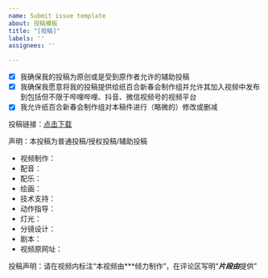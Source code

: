 ```yaml
---
name: Submit issue template
about: 投稿模板
title: "[投稿]"
labels: ''
assignees: ''

---
```


- [x] 我确保我的投稿为原创或是受到原作者允许的辅助投稿
- [x] 我确保我愿意将我的投稿提供给纸百合新春会制作组并允许其加入视频中发布到包括但不限于哔哩哔哩、抖音、微信视频号的视频平台
- [x] 我允许纸百合新春会制作组对本稿件进行（略微的）修改或删减

投稿链接：[点击下载]()

声明：本投稿为普通投稿/授权投稿/辅助投稿

<!--下面的选项中，无需要的请删，本句也请删除-->

- 视频制作：
- 配音：
- 配乐：
- 绘画：
- 技术支持：
- 动作指导：
- 灯光：
- 分镜设计：
- 剧本：
- 视频原网址：

投稿声明：请在视频内标注“本视频由***倾力制作”，在评论区写明“***片段由***提供”
